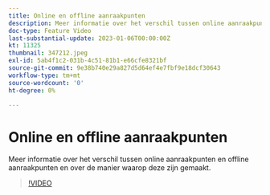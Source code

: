 ```yaml
---
title: Online en offline aanraakpunten
description: Meer informatie over het verschil tussen online aanraakpunten en offline aanraakpunten en over de manier waarop deze zijn gemaakt.
doc-type: Feature Video
last-substantial-update: 2023-01-06T00:00:00Z
kt: 11325
thumbnail: 347212.jpeg
exl-id: 5ab4f1c2-031b-4c51-81b1-e66cfe8321bf
source-git-commit: 9e38b740e29a827d5d64ef4e7fbf9e18dcf30643
workflow-type: tm+mt
source-wordcount: '0'
ht-degree: 0%

---
```


# Online en offline aanraakpunten

Meer informatie over het verschil tussen online aanraakpunten en offline aanraakpunten en over de manier waarop deze zijn gemaakt.

>[!VIDEO](https://video.tv.adobe.com/v/347212/?quality=12&learn=on)
